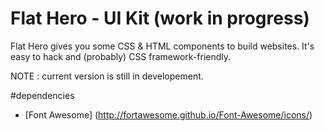 Flat Hero - UI Kit (work in progress)
================

Flat Hero gives you some CSS &amp; HTML components to build websites. It's easy to hack and (probably) CSS framework-friendly.

NOTE : current version is still in developement.

#dependencies

- [Font Awesome] (http://fortawesome.github.io/Font-Awesome/icons/)

